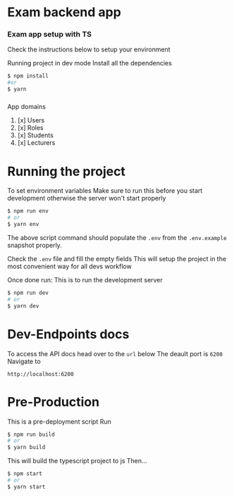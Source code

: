 # Exam backend app
###  Exam app setup with TS
Check the instructions below to setup your environment

Running project in dev mode
Install all the dependencies
```sh
$ npm install 
#or 
$ yarn 
```
#####
App domains
1. [x] Users
1. [x] Roles
1. [x] Students
1. [x] Lecturers
# Running the project
To set environment variables
Make sure to run this before you start development otherwise
the server won't start properly
```sh
$ npm run env 
# or 
$ yarn env
```
The above script command should populate the `.env` from the `.env.example` snapshot properly.

Check the `.env` file and fill the empty fields
This will setup the project in the most convenient way for all devs workflow

Once done run:
This is to run the development server
```sh
$ npm run dev
# or 
$ yarn dev
```
# Dev-Endpoints docs
To access the API docs head over to the `url` below
The deault port is `6200`
Navigate to 

`http://localhost:6200`
# Pre-Production
This is a pre-deployment script
Run
```sh
$ npm run build
# or 
$ yarn build
```
This will build the typescript project to js
Then...
```sh
$ npm start
# or 
$ yarn start
```

